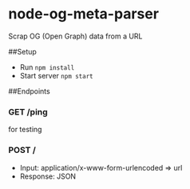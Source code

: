 # node-og-meta-parser
Scrap OG (Open Graph) data from a URL

##Setup
- Run `npm install`
- Start server `npm start`

##Endpoints
### GET /ping
for testing
### POST /
- Input: application/x-www-form-urlencoded => url
- Response: JSON
